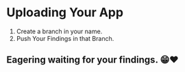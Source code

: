 # Uploading Your App

1. Create a branch in your name.
1. Push Your Findings in that Branch.

## Eagering waiting for your findings. 😁❤️